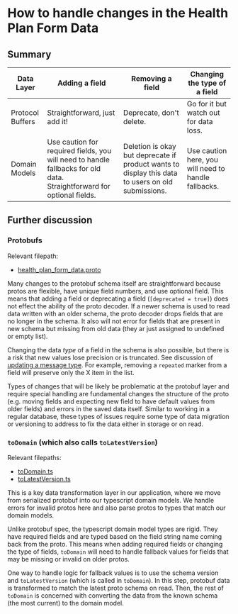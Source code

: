 # How to handle changes in the Health Plan Form Data

## Summary

| Data Layer     | Adding a field | Removing a field | Changing the type of a field |
| ----------- | ----------- | ----------- | ----------- |
| Protocol Buffers    |  Straightforward, just add it!   | Deprecate, don't delete. | Go for it but watch out for data loss.
| Domain Models   | Use caution for required fields, you will need to handle fallbacks for old data. Straightforward for optional fields.     | Deletion is okay but deprecate if product wants to display this data to users on old submissions. | Use caution here, you will need to handle fallbacks.

## Further discussion

### Protobufs

Relevant filepath: 
- [health_plan_form_data.proto](/services/app-proto/src/health_plan_form_data.proto)

Many changes to the protobuf schema itself are straightforward because protos are flexible, have unique field numbers, and use optional field. This means that adding a field or deprecating a field (`[deprecated = true]`) does not effect the ability of the proto decoder. If a newer schema is used to read data written with an older schema, the proto decoder drops fields that are no longer in the schema. It also will not error for fields that are present in new schema but missing from old data (they ar just assigned to undefined or empty list).

Changing the data *type* of a field in the schema is also possible, but there is a risk that new values lose precision or is truncated. See discussion of [updating a message type](https://developers.google.com/protocol-buffers/docs/proto3#updating). For example, removing a `repeated` marker from a field will preserve only the X item in the list.

Types of changes that will be likely be problematic at the protobuf layer and require special handling are fundamental changes the structure of the proto (e.g. moving fields and expecting new field to have default values from older fields) and errors in the saved data itself. Similar to working in a regular database, these types of issues require some type of data migration or versioning to address to fix the data either in storage or on read.

### `toDomain`  (which also calls `toLatestVersion`)

Relevant filepaths:

- [toDomain.ts](/services/app-web/src/common-code/proto/healthPlanFormDataProto/toDomain.ts)
- [toLatestVersion.ts](/services/app-web/src/common-code/proto/healthPlanFormDataProto/toLatestVersion.ts)

This is a key data transformation layer in our application, where we move from serialized protobuf into our typescript domain models. We handle errors for invalid protos here and also parse protos to types that match our domain models.

Unlike protobuf spec, the typescript domain model types are rigid. They have required fields and are typed based on the field string name coming back from the proto. This means when adding required fields or changing the type of fields, `toDomain` will need to handle fallback values for fields that may be missing or invalid on older protos.

One way to handle logic for fallback values is to use the schema version and `toLatestVersion` (which is called in `toDomain`). In this step, protobuf data is transformed to match the latest proto schema on read. Then, the rest of `toDomain` is concerned with converting the data from the known schema (the most current) to the domain model.
